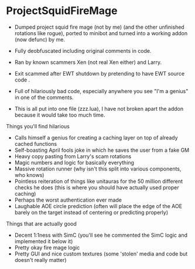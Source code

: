 # ProjectSquidFireMage

- Dumped project squid fire mage (not by me) (and the other unfinished rotations like rogue), ported to minibot and turned into a working addon (now defunc) by me. 
- Fully deobfuscated including original comments in code.


- Ran by known scammers Xen (not real Xen either) and Larry.
- Exit scammed after EWT shutdown by pretending to have EWT source code .

- Full of hilariously bad code, especially anywhere you see "I'm a genius" in one of the comments.

- This is all put into one file (zzz.lua), I have not broken apart the addon because it would take too much time.

Things you'll find hilarious

- Calls himself a genius for creating a caching layer on top of already cached functions
- Self-boasting April fools joke in which he saves the user from a fake GM
- Heavy copy pasting from Larry's scam rotations
- Magic numbers and logic for basically everything
- Massive rotation runner (why isn't this split into various components, who knows)
- Pointless reiteration of things like unitauras for the 50 million different checks he does (this is where you should have actually used proper caching)
- Perhaps the worst authentication ever made
- Laughable AOE circle prediction (often will place the edge of the AOE barely on the target instead of centering or predicting properly)

Things that are actually good

- Decent 1:1ness with SimC (you'll see he commented the SimC logic and implemented it below it)
- Pretty okay fire mage logic
- Pretty GUI and nice custom textures (some 'stolen' media and code but doesn't really matter)
